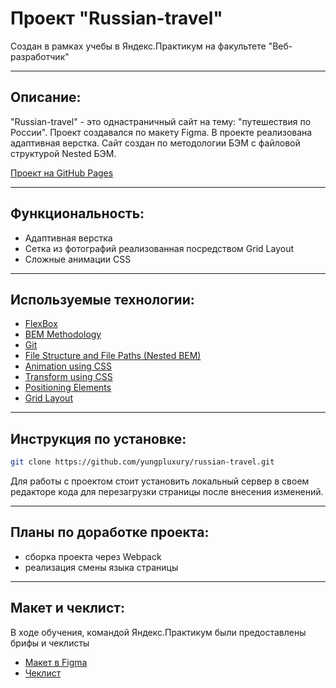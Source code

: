 # Проект "Russian-travel"
 Создан в рамках учебы в Яндекс.Практикум на факультете "Веб-разработчик"
 ___
## Описание:
"Russian-travel" - это однастраничный сайт на тему: "путешествия по России". Проект создавался по макету Figma. В проекте реализована адаптивная верстка. Сайт создан по методологии БЭМ с файловой структурой Nested БЭМ.

[Проект на GitHub Pages](https://yungpluxury.github.io/russian-travel/)
___
## Функциональность:

- Адаптивная верстка
- Сетка из фотографий реализованная посредством Grid Layout
- Сложные анимации CSS
___
## Используемые технологии:

- [FlexBox](https://developer.mozilla.org/ru/docs/Learn/CSS/CSS_layout/Flexbox)
- [BEM Methodology](https://ru.bem.info/)
- [Git](https://git-scm.com/)
- [File Structure and File Paths (Nested BEM)](https://en.bem.info/methodology/filestructure/#nested)
- [Animation using CSS](https://developer.mozilla.org/ru/docs/Web/CSS/animation)
- [Transform using CSS](https://developer.mozilla.org/ru/docs/Web/CSS/transform)
- [Positioning Elements](https://developer.mozilla.org/ru/docs/Web/CSS/position)
- [Grid Layout](https://developer.mozilla.org/ru/docs/Web/CSS/CSS_Grid_Layout)
___
## Инструкция по установке:

```sh
git clone https://github.com/yungpluxury/russian-travel.git
```
Для работы с проектом стоит установить локальный сервер в своем редакторе кода для перезагрузки страницы после внесения изменений.
___
## Планы по доработке проекта:

- сборка проекта через Webpack
- реализация смены языка страницы
___
## Макет и чеклист:

В ходе обучения, командой Яндекс.Практикум были предоставлены брифы и чеклисты

- [Макет в Figma](https://www.figma.com/file/5S2WSbEFL6awjVWJ0NWL8Q/Sprint-3_-Russia-_-desktop-%2B-mobile?node-id=28503%3A0)
- [Чеклист](https://code.s3.yandex.net/web-developer/checklists/new-program/checklist-3/index.html)
